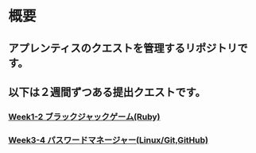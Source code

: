 # 概要
## アプレンティスのクエストを管理するリポジトリです。
## 以下は２週間ずつある提出クエストです。
### [Week1-2 ブラックジャックゲーム(Ruby)](https://github.com/syotakokichi/APPRENTICE_QUEST/tree/master/week1-2/3.submisson)
### [Week3-4 パスワードマネージャー(Linux/Git,GitHub)](https://github.com/syotakokichi/APPRENTICE_QUEST/tree/master/week3-4/4.submission)

